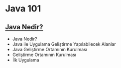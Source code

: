 # Java 101

## [Java Nedir?](./Java-nedir.md)
- Java Nedir?
- Java ile Uygulama Geliştirme Yapılabilecek Alanlar
- Java Geliştirme Ortamının Kurulması
- Geliştirme Ortamının Kurulması
- İlk Uygulama
